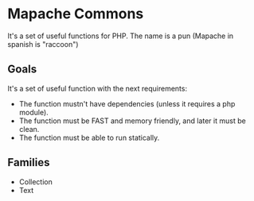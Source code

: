 # Mapache Commons
It's a set of useful functions for PHP. The name is a pun (Mapache in spanish is "raccoon")

## Goals

It's a set of useful function with the next requirements:
* The function mustn't have dependencies (unless it requires a php module).  
* The function must be FAST and memory friendly, and later it must be clean.
* The function must be able to run statically.

## Families
* Collection
* Text
